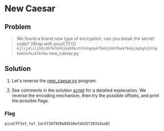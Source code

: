 # New Caesar

## Problem

> We found a brand new type of encryption, can you break the secret code? (Wrap with picoCTF{}) `kjlijdliljhdjdhfkfkhhjkkhhkihlhnhghekfhmhjhkhfhekfkkkjkghghjhlhghmhhhfkikfkfhm` new_caesar.py

## Solution

1. Let's reverse the [new_caesar.py](./new_caesar.py) program.

2. See comments in the solution [script](./script.py) for a detailed explanation. We reverse the encoding mechanism, then try the possible offsets, and print the possible flags.

### Flag

`picoCTF{et_tu?_1ac5f3d7920a85610afeb2572831daa8}`
